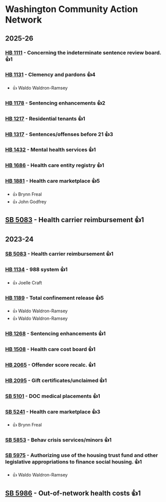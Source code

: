 # Washington Community Action Network
## 2025-26

### [HB 1111](/bill/2025-26/hb/1111/) - Concerning the indeterminate sentence review board. 👍1  

### [HB 1131](/bill/2025-26/hb/1131/) - Clemency and pardons 👍4  
* 👍 Waldo Waldron-Ramsey

### [HB 1178](/bill/2025-26/hb/1178/) - Sentencing enhancements 👍2  

### [HB 1217](/bill/2025-26/hb/1217/) - Residential tenants 👍1  

### [HB 1317](/bill/2025-26/hb/1317/) - Sentences/offenses before 21 👍3  

### [HB 1432](/bill/2025-26/hb/1432/) - Mental health services 👍1  

### [HB 1686](/bill/2025-26/hb/1686/) - Health care entity registry 👍1  

### [HB 1881](/bill/2025-26/hb/1881/) - Health care marketplace 👍5  
* 👍 Brynn Freal
* 👍 John Godfrey

## [SB 5083](/bill/2025-26/sb/5083/) - Health carrier reimbursement 👍1  

## 2023-24

### [SB 5083](/bill/2023-24/sb/5083/) - Health carrier reimbursement 👍1  

### [HB 1134](/bill/2023-24/hb/1134/) - 988 system 👍1  
* 👍 Joelle Craft

### [HB 1189](/bill/2023-24/hb/1189/) - Total confinement release 👍5  
* 👍 Waldo Waldron-Ramsey
* 👍 Waldo Waldron-Ramsey

### [HB 1268](/bill/2023-24/hb/1268/) - Sentencing enhancements 👍1  

### [HB 1508](/bill/2023-24/hb/1508/) - Health care cost board 👍1  

### [HB 2065](/bill/2023-24/hb/2065/) - Offender score recalc. 👍1  

### [HB 2095](/bill/2023-24/hb/2095/) - Gift certificates/unclaimed 👍1  

### [SB 5101](/bill/2023-24/sb/5101/) - DOC medical placements 👍1  

### [SB 5241](/bill/2023-24/sb/5241/) - Health care marketplace 👍3  
* 👍 Brynn Freal

### [SB 5853](/bill/2023-24/sb/5853/) - Behav crisis services/minors 👍1  

### [SB 5975](/bill/2023-24/sb/5975/) - Authorizing use of the housing trust fund and other legislative appropriations to finance social housing. 👍1  
* 👍 Waldo Waldron-Ramsey

## [SB 5986](/bill/2023-24/sb/5986/) - Out-of-network health costs 👍1  
